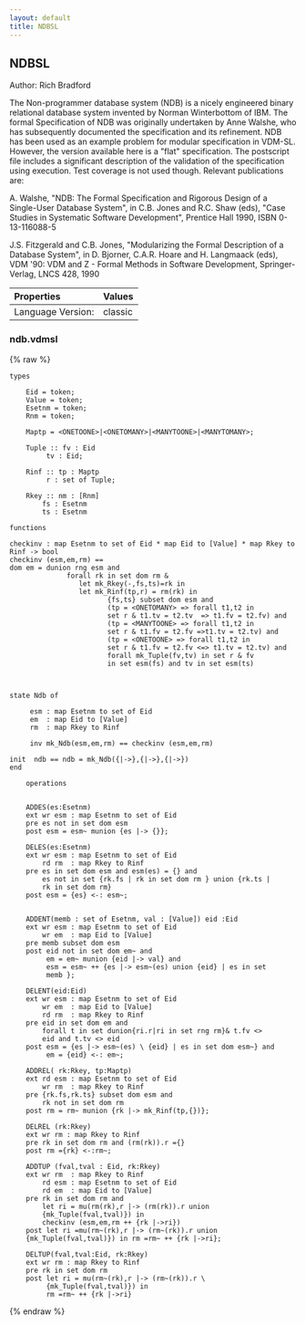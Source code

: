 ```yaml
---
layout: default
title: NDBSL
---
```


## NDBSL
Author: Rich Bradford


The Non-programmer database system (NDB) is a nicely engineered binary 
relational database system invented by Norman Winterbottom of IBM. The 
formal Specification of NDB was originally undertaken by Anne Walshe, 
who has subsequently documented the specification and its refinement. 
NDB has been used as an example problem for modular specification in 
VDM-SL. However, the version available here is a "flat" specification. 
The postscript file includes a significant description of the validation 
of the specification using execution. Test coverage is not used though. 
Relevant publications are: 

A. Walshe, "NDB: The Formal Specification and Rigorous Design of a 
Single-User Database System", in C.B. Jones and R.C. Shaw (eds), 
"Case Studies in Systematic Software Development", Prentice Hall 
1990, ISBN 0-13-116088-5 

J.S. Fitzgerald and C.B. Jones, "Modularizing the Formal Description 
of a Database System", in D. Bjorner, C.A.R. Hoare and H. Langmaack 
(eds), VDM '90: VDM and Z - Formal Methods in Software Development, 
Springer-Verlag, LNCS 428, 1990 

| Properties | Values          |
| :------------ | :---------- |
|Language Version:| classic|


### ndb.vdmsl

{% raw %}
~~~
types

	Eid = token;
	Value = token; 
	Esetnm = token;
	Rnm = token;
	
	Maptp = <ONETOONE>|<ONETOMANY>|<MANYTOONE>|<MANYTOMANY>;

	Tuple :: fv : Eid
		 tv : Eid;

	Rinf :: tp : Maptp
		 r : set of Tuple;
		 
	Rkey :: nm : [Rnm]
		fs : Esetnm
		ts : Esetnm

functions

checkinv : map Esetnm to set of Eid * map Eid to [Value] * map Rkey to
Rinf -> bool
checkinv (esm,em,rm) ==
dom em = dunion rng esm and
              forall rk in set dom rm &
                 let mk_Rkey(-,fs,ts)=rk in
                 let mk_Rinf(tp,r) = rm(rk) in
                        {fs,ts} subset dom esm and
                        (tp = <ONETOMANY> => forall t1,t2 in
                        set r & t1.tv = t2.tv  => t1.fv = t2.fv) and
                        (tp = <MANYTOONE> => forall t1,t2 in
                        set r & t1.fv = t2.fv =>t1.tv = t2.tv) and
                        (tp = <ONETOONE> => forall t1,t2 in
                        set r & t1.fv = t2.fv <=> t1.tv = t2.tv) and
                        forall mk_Tuple(fv,tv) in set r & fv
                        in set esm(fs) and tv in set esm(ts)



state Ndb of

	 esm : map Esetnm to set of Eid
	 em  : map Eid to [Value]
	 rm  : map Rkey to Rinf

	 inv mk_Ndb(esm,em,rm) == checkinv (esm,em,rm)

init  ndb == ndb = mk_Ndb({|->},{|->},{|->})
end

	operations

	
	ADDES(es:Esetnm)
	ext wr esm : map Esetnm to set of Eid
	pre es not in set dom esm
	post esm = esm~ munion {es |-> {}};

	DELES(es:Esetnm)
	ext wr esm : map Esetnm to set of Eid
	    rd rm  : map Rkey to Rinf
	pre es in set dom esm and esm(es) = {} and
	    es not in set {rk.fs | rk in set dom rm } union {rk.ts |
	    rk in set dom rm}
	post esm = {es} <-: esm~;


	ADDENT(memb : set of Esetnm, val : [Value]) eid :Eid
	ext wr esm : map Esetnm to set of Eid
	    wr em  : map Eid to [Value]
	pre memb subset dom esm
	post eid not in set dom em~ and
	     em = em~ munion {eid |-> val} and
	     esm = esm~ ++ {es |-> esm~(es) union {eid} | es in set
	     memb };

	DELENT(eid:Eid)
	ext wr esm : map Esetnm to set of Eid
	    wr em  : map Eid to [Value]
	    rd rm  : map Rkey to Rinf
	pre eid in set dom em and
	    forall t in set dunion{ri.r|ri in set rng rm}& t.fv <>
	    eid and t.tv <> eid
	post esm = {es |-> esm~(es) \ {eid} | es in set dom esm~} and
	     em = {eid} <-: em~;

	ADDREL( rk:Rkey, tp:Maptp)
	ext rd esm : map Esetnm to set of Eid
	    wr rm  : map Rkey to Rinf
	pre {rk.fs,rk.ts} subset dom esm and
	    rk not in set dom rm
	post rm = rm~ munion {rk |-> mk_Rinf(tp,{})};

	DELREL (rk:Rkey)
	ext wr rm : map Rkey to Rinf
	pre rk in set dom rm and (rm(rk)).r ={}
	post rm ={rk} <-:rm~;

	ADDTUP (fval,tval : Eid, rk:Rkey)
	ext wr rm  : map Rkey to Rinf
	    rd esm : map Esetnm to set of Eid 
        rd em  : map Eid to [Value]
	pre rk in set dom rm and 
	    let ri = mu(rm(rk),r |-> (rm(rk)).r union
	    {mk_Tuple(fval,tval)}) in
		checkinv (esm,em,rm ++ {rk |->ri})
	post let ri =mu(rm~(rk),r |-> (rm~(rk)).r union
	{mk_Tuple(fval,tval)}) in rm =rm~ ++ {rk |->ri};

	DELTUP(fval,tval:Eid, rk:Rkey)
	ext wr rm : map Rkey to Rinf
	pre rk in set dom rm
	post let ri = mu(rm~(rk),r |-> (rm~(rk)).r \
	     {mk_Tuple(fval,tval)}) in
	     rm =rm~ ++ {rk |->ri}
~~~
{% endraw %}

